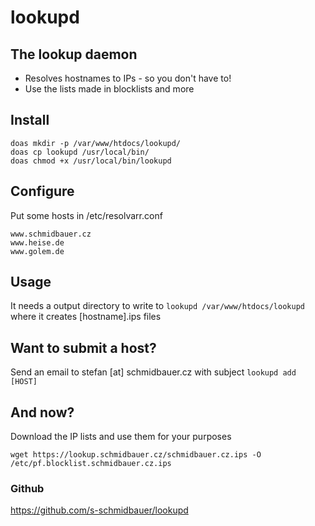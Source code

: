 # lookupd

## The lookup daemon

* Resolves hostnames to IPs - so you don't have to!
* Use the lists made in blocklists and more

## Install
```
doas mkdir -p /var/www/htdocs/lookupd/
doas cp lookupd /usr/local/bin/
doas chmod +x /usr/local/bin/lookupd
```

## Configure
Put some hosts in /etc/resolvarr.conf
```
www.schmidbauer.cz
www.heise.de
www.golem.de
```

## Usage
It needs a output directory to write to
`lookupd /var/www/htdocs/lookupd`
where it creates [hostname].ips files

## Want to submit a host?
Send an email to stefan [at] schmidbauer.cz with subject `lookupd add [HOST]`

## And now?
Download the IP lists and use them for your purposes
```
wget https://lookup.schmidbauer.cz/schmidbauer.cz.ips -O /etc/pf.blocklist.schmidbauer.cz.ips
```

### Github
https://github.com/s-schmidbauer/lookupd




